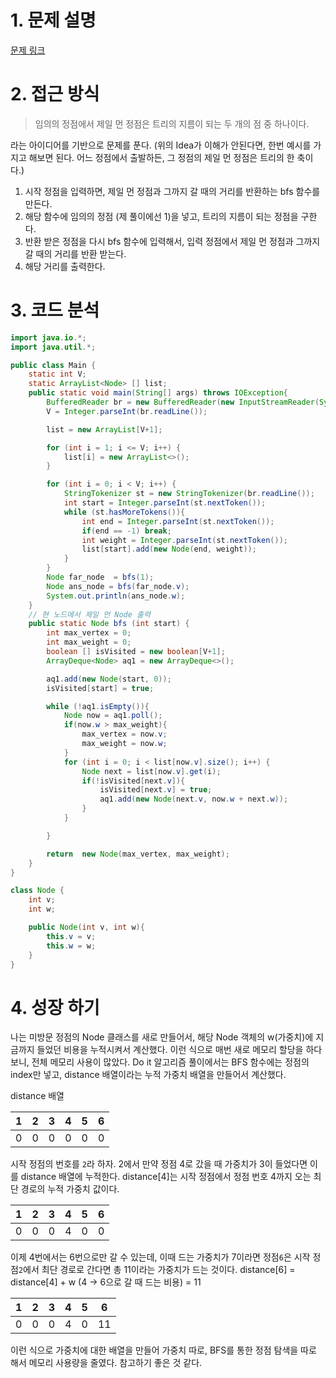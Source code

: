 # 1. 문제 설명

[문제 링크](https://www.acmicpc.net/problem/1167)

# 2. 접근 방식

> 임의의 정점에서 제일 먼 정점은 트리의 지름이 되는 두 개의 점 중 하나이다. 

라는 아이디어를 기반으로 문제를 푼다. (위의 Idea가 이해가 안된다면, 한번 예시를 가지고 해보면 된다. 어느 정점에서 출발하든, 그 정점의 제일 먼 정점은 트리의 한 축이다.)

1. 시작 정점을 입력하면, 제일 먼 정점과 그까지 갈 때의 거리를 반환하는 bfs 함수를 만든다.
2. 해당 함수에 임의의 정점 (제 풀이에선 1)을 넣고, 트리의 지름이 되는 정점을 구한다.
3. 반환 받은 정점을 다시 bfs 함수에 입력해서, 입력 정점에서 제일 먼 정점과 그까지 갈 때의 거리를 반환 받는다.
4. 해당 거리를 출력한다. 

# 3. 코드 분석

```java
import java.io.*;
import java.util.*;

public class Main {
    static int V;
    static ArrayList<Node> [] list;
    public static void main(String[] args) throws IOException{
        BufferedReader br = new BufferedReader(new InputStreamReader(System.in));
        V = Integer.parseInt(br.readLine());

        list = new ArrayList[V+1];

        for (int i = 1; i <= V; i++) {
            list[i] = new ArrayList<>();
        }

        for (int i = 0; i < V; i++) {
            StringTokenizer st = new StringTokenizer(br.readLine());
            int start = Integer.parseInt(st.nextToken());
            while (st.hasMoreTokens()){
                int end = Integer.parseInt(st.nextToken());
                if(end == -1) break;
                int weight = Integer.parseInt(st.nextToken());
                list[start].add(new Node(end, weight));
            }
        }
        Node far_node  = bfs(1);
        Node ans_node = bfs(far_node.v);
        System.out.println(ans_node.w);
    }
    // 현 노드에서 제일 먼 Node 출력
    public static Node bfs (int start) {
        int max_vertex = 0;
        int max_weight = 0;
        boolean [] isVisited = new boolean[V+1];
        ArrayDeque<Node> aq1 = new ArrayDeque<>();

        aq1.add(new Node(start, 0));
        isVisited[start] = true;

        while (!aq1.isEmpty()){
            Node now = aq1.poll();
            if(now.w > max_weight){
                max_vertex = now.v;
                max_weight = now.w;
            }
            for (int i = 0; i < list[now.v].size(); i++) {
                Node next = list[now.v].get(i);
                if(!isVisited[next.v]){
                    isVisited[next.v] = true;
                    aq1.add(new Node(next.v, now.w + next.w));
                }
            }

        }

        return  new Node(max_vertex, max_weight);
    }
}

class Node {
    int v;
    int w;

    public Node(int v, int w){
        this.v = v;
        this.w = w;
    }
}
```



# 4. 성장 하기

나는 미방문 정점의 Node 클래스를 새로 만들어서, 해당 Node 객체의 w(가중치)에 지금까지 들었던 비용을 누적시켜서 계산했다. 이런 식으로 매번 새로 메모리 할당을 하다보니, 전체 메모리 사용이 많았다. Do it 알고리즘 풀이에서는 BFS 함수에는 정점의 index만 넣고, distance 배열이라는 누적 가중치 배열을 만들어서 계산했다. 

distance 배열

| 1    | 2    | 3    | 4    | 5    | 6    |
| ---- | ---- | ---- | ---- | ---- | ---- |
| 0    | 0    | 0    | 0    | 0    | 0    |

시작 정점의 번호를 `2`라 하자. 2에서 만약 정점 4로 갔을 때 가중치가 3이 들었다면 이를 distance 배열에 누적한다.
distance[4]는 시작 정점에서 정점 번호 4까지 오는 최단 경로의 누적 가중치 값이다.

| 1    | 2    | 3    | 4    | 5    | 6    |
| ---- | ---- | ---- | ---- | ---- | ---- |
| 0    | 0    | 0    | 4    | 0    | 0    |

이제 4번에서는 6번으로만 갈 수 있는데, 이때 드는 가중치가 7이라면 정점`6`은 시작 정점`2`에서 최단 경로로 간다면 총 11이라는 가중치가 드는 것이다. 
distance[6] = distance[4] + w (4 -> 6으로 갈 때 드는 비용) = 11

| 1    | 2    | 3    | 4    | 5    | 6    |
| ---- | ---- | ---- | ---- | ---- | ---- |
| 0    | 0    | 0    | 4    | 0    | 11   |

이런 식으로 가중치에 대한 배열을 만들어 가중치 따로, BFS를 통한 정점 탐색을 따로 해서 메모리 사용량을 줄였다. 참고하기 좋은 것 같다.